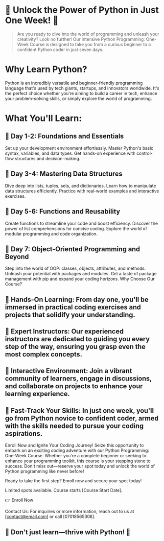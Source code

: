 # 🚀 Unlock the Power of Python in Just One Week! 🚀

> Are you ready to dive into the world of programming and unleash your creativity? Look no further! Our intensive Python Programming: One-Week Course is designed to take you from a curious beginner to a confident Python coder in just seven days.

# Why Learn Python?
Python is an incredibly versatile and beginner-friendly programming language that's used by tech giants, startups, and innovators worldwide. It's the perfect choice whether you're aiming to build a career in tech, enhance your problem-solving skills, or simply explore the world of programming.

# What You'll Learn:
## 🔹 Day 1-2: Foundations and Essentials

Set up your development environment effortlessly.
Master Python's basic syntax, variables, and data types.
Get hands-on experience with control-flow structures and decision-making.

## 🔹 Day 3-4: Mastering Data Structures

Dive deep into lists, tuples, sets, and dictionaries.
Learn how to manipulate data structures efficiently.
Practice with real-world examples and interactive exercises.

## 🔹 Day 5-6: Functions and Reusability

Create functions to streamline your code and boost efficiency.
Discover the power of list comprehensions for concise coding.
Explore the world of modular programming and code organization.

## 🔹 Day 7: Object-Oriented Programming and Beyond

Step into the world of OOP: classes, objects, attributes, and methods.
Unleash your potential with packages and modules.
Get a taste of package management with pip and expand your coding horizons.
Why Choose Our Course?
## 🔸 Hands-On Learning: From day one, you'll be immersed in practical coding exercises and projects that solidify your understanding.

## 🔸 Expert Instructors: Our experienced instructors are dedicated to guiding you every step of the way, ensuring you grasp even the most complex concepts.

## 🔸 Interactive Environment: Join a vibrant community of learners, engage in discussions, and collaborate on projects to enhance your learning experience.

## 🔸 Fast-Track Your Skills: In just one week, you'll go from Python novice to confident coder, armed with the skills needed to pursue your coding aspirations.

Enroll Now and Ignite Your Coding Journey!
Seize this opportunity to embark on an exciting coding adventure with our Python Programming: One-Week Course. Whether you're a complete beginner or seeking to enhance your programming toolkit, this course is your stepping stone to success. Don't miss out—reserve your spot today and unlock the world of Python programming like never before!

Ready to take the first step? Enroll now and secure your spot today!

Limited spots available. Course starts [Course Start Date].

👉 Enroll Now

Contact Us:
For inquiries or more information, reach out to us at [contact@email.com] or call [07018565308].

## 🌟 Don't just learn—thrive with Python! 🌟

